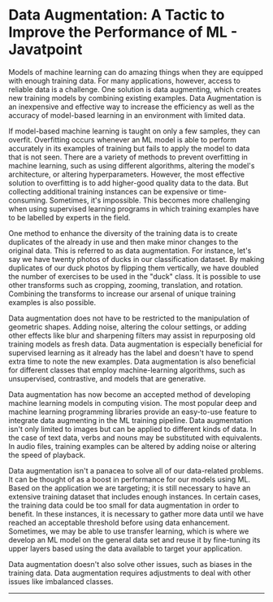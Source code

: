 # Data Augmentation: A Tactic to Improve the Performance of ML - Javatpoint
Models of machine learning can do amazing things when they are equipped with enough training data. For many applications, however, access to reliable data is a challenge. One solution is data augmenting, which creates new training models by combining existing examples. Data Augmentation is an inexpensive and effective way to increase the efficiency as well as the accuracy of model-based learning in an environment with limited data.

If model-based machine learning is taught on only a few samples, they can overfit. Overfitting occurs whenever an ML model is able to perform accurately in its examples of training but fails to apply the model to data that is not seen. There are a variety of methods to prevent overfitting in machine learning, such as using different algorithms, altering the model's architecture, or altering hyperparameters. However, the most effective solution to overfitting is to add higher-good quality data to the data. But collecting additional training instances can be expensive or time-consuming. Sometimes, it's impossible. This becomes more challenging when using supervised learning programs in which training examples have to be labelled by experts in the field.

One method to enhance the diversity of the training data is to create duplicates of the already in use and then make minor changes to the original data. This is referred to as data augmentation. For instance, let's say we have twenty photos of ducks in our classification dataset. By making duplicates of our duck photos by flipping them vertically, we have doubled the number of exercises to be used in the "duck" class. It is possible to use other transforms such as cropping, zooming, translation, and rotation. Combining the transforms to increase our arsenal of unique training examples is also possible.

Data augmentation does not have to be restricted to the manipulation of geometric shapes. Adding noise, altering the colour settings, or adding other effects like blur and sharpening filters may assist in repurposing old training models as fresh data. Data augmentation is especially beneficial for supervised learning as it already has the label and doesn't have to spend extra time to note the new examples. Data augmentation is also beneficial for different classes that employ machine-learning algorithms, such as unsupervised, contrastive, and models that are generative.

Data augmentation has now become an accepted method of developing machine learning models in computing vision. The most popular deep and machine learning programming libraries provide an easy-to-use feature to integrate data augmenting in the ML training pipeline. Data augmentation isn't only limited to images but can be applied to different kinds of data. In the case of text data, verbs and nouns may be substituted with equivalents. In audio files, training examples can be altered by adding noise or altering the speed of playback.

Data augmentation isn't a panacea to solve all of our data-related problems. It can be thought of as a boost in performance for our models using ML. Based on the application we are targeting; it is still necessary to have an extensive training dataset that includes enough instances. In certain cases, the training data could be too small for data augmentation in order to benefit. In these instances, it is necessary to gather more data until we have reached an acceptable threshold before using data enhancement. Sometimes, we may be able to use transfer learning, which is where we develop an ML model on the general data set and reuse it by fine-tuning its upper layers based using the data available to target your application.

Data augmentation doesn't also solve other issues, such as biases in the training data. Data augmentation requires adjustments to deal with other issues like imbalanced classes.

* * *